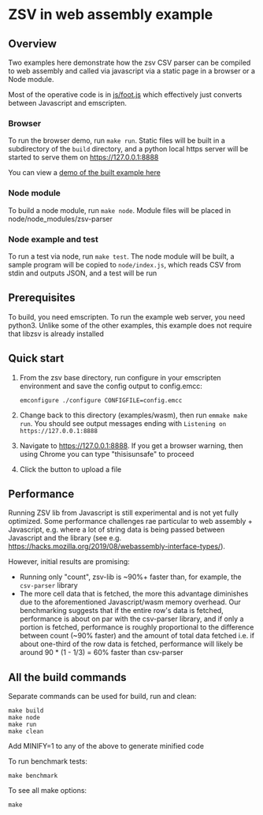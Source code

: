 # ZSV in web assembly example

## Overview

Two examples here demonstrate how the zsv CSV parser can be compiled to web assembly and called via javascript
via a static page in a browser or a Node module.

Most of the operative code is in [js/foot.js](js/foot.js) which effectively just converts between Javascript and emscripten.

### Browser
To run the browser demo, run `make run`.
Static files will be built in a subdirectory of the `build` directory, and a python local https server
will be started to serve them on https://127.0.0.1:8888

You can view a [demo of the built example here](https://liquidaty.github.io/zsv/examples/wasm/build/)

### Node module

To build a node module, run `make node`. Module files will be placed in node/node_modules/zsv-parser

### Node example and test
To run a test via node, run `make test`. The node module will be built, a sample program will be copied to
`node/index.js`, which reads CSV from stdin and outputs JSON, and a test will be run

## Prerequisites

To build, you need emscripten. To run the example web server, you need python3. Unlike some of the other examples,
this example does not require that libzsv is already installed

## Quick start

1. From the zsv base directory, run configure in your emscripten environment and save the config output
   to config.emcc:
   ```
   emconfigure ./configure CONFIGFILE=config.emcc
   ```

2. Change back to this directory (examples/wasm), then run `emmake make run`. You should see output messages
   ending with `Listening on https://127.0.0.1:8888`

3. Navigate to https://127.0.0.1:8888. If you get a browser warning, then using Chrome you can type "thisisunsafe" to proceed

4. Click the button to upload a file

## Performance

Running ZSV lib from Javascript is still experimental and is not yet fully optimized.
Some performance challenges rae particular to web assembly + Javascript, e.g. where a lot of string data
is being passed between Javascript and the library (see e.g. https://hacks.mozilla.org/2019/08/webassembly-interface-types/).

However, initial results are promising:

* Running only "count", zsv-lib is ~90%+ faster than, for example, the `csv-parser` library
* The more cell data that is fetched, the more this advantage diminishes due to the aforementioned Javascript/wasm memory overhead.
  Our benchmarking suggests that if the entire row's data is fetched, performance is about on par with the csv-parser library,
  and if only a portion is fetched, performance is roughly proportional to the difference between count (~90% faster) and the
  amount of total data fetched i.e. if about one-third of the row data is fetched, performance will likely be around
  90 * (1 - 1/3) = 60% faster than csv-parser

## All the build commands

Separate commands can be used for build, run and clean:
```
make build
make node
make run
make clean
```

Add MINIFY=1 to any of the above to generate minified code

To run benchmark tests:
```
make benchmark
```

To see all make options:
```
make
```
